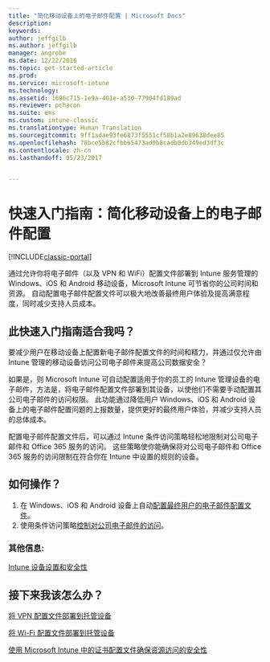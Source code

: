 ```yaml
---
title: "简化移动设备上的电子邮件配置 | Microsoft Docs"
description: 
keywords: 
author: jeffgilb
ms.author: jeffgilb
manager: angrobe
ms.date: 12/22/2016
ms.topic: get-started-article
ms.prod: 
ms.service: microsoft-intune
ms.technology: 
ms.assetid: 1696c715-1e9a-401e-a530-77904fd189ad
ms.reviewer: pchacon
ms.suite: ems
ms.custom: intune-classic
ms.translationtype: Human Translation
ms.sourcegitcommit: 9ff1adae93fe6873f5551cf58b1a2e89638dee85
ms.openlocfilehash: 78bce5b82cfbb65473ad0b8cadb0db349ed3df3c
ms.contentlocale: zh-cn
ms.lasthandoff: 05/23/2017


---
```


# <a name="quick-start-guide-simplify-email-configuration-on-mobile-devices"></a>快速入门指南：简化移动设备上的电子邮件配置

[!INCLUDE[classic-portal](../includes/classic-portal.md)]

通过允许你将电子邮件（以及 VPN 和 WiFi）配置文件部署到 Intune 服务管理的 Windows、iOS 和 Android 移动设备，Microsoft Intune 可节省你的公司时间和资源。 自动配置电子邮件配置文件可以极大地改善最终用户体验及提高满意程度，同时减少支持人员成本。

## <a name="is-this-quick-start-guide-right-for-me"></a>此快速入门指南适合我吗？
要减少用户在移动设备上配置新电子邮件配置文件的时间和精力，并通过仅允许由 Intune 管理的移动设备访问公司电子邮件来提高公司数据安全？

如果是，则 Microsoft Intune 可自动配置适用于你的员工的 Intune 管理设备的电子邮件，方法是，将电子邮件配置文件部署到其设备，以使他们不需要手动配置其公司电子邮件的访问权限。 此功能通过降低用户 Windows、iOS 和 Android 设备上的电子邮件配置问题的上报数量，提供更好的最终用户体验，并减少支持人员的总体成本。

配置电子邮件配置文件后，可以通过 Intune 条件访问策略轻松地限制对公司电子邮件和 Office 365 服务的访问。 这些策略使你能确保将对公司电子邮件和 Office 365 服务的访问限制在符合你在 Intune 中设置的规则的设备。

## <a name="how-do-i-do-it"></a>如何操作？
1.    在 Windows、iOS 和 Android 设备上自动[配置最终用户的电子邮件配置文件](/intune-classic/deploy-use/configure-access-to-corporate-email-using-email-profiles-with-microsoft-intune)。
2.    使用条件访问策略[控制对公司电子邮件的访问](/intune-classic/deploy-use/restrict-access-to-email-and-o365-services-with-microsoft-intune)。


### <a name="additional-information"></a>其他信息:
[Intune 设备设置和安全性](/intune-classic/deploy-use/manage-settings-and-features-on-your-devices-with-microsoft-intune-policies)

## <a name="what-should-i-do-next"></a>接下来我该怎么办？
[将 VPN 配置文件部署到托管设备](/intune-classic/deploy-use/vpn-connections-in-microsoft-intune)

[将 Wi-Fi 配置文件部署到托管设备](/intune-classic/deploy-use/wi-fi-connections-in-microsoft-intune)

[使用 Microsoft Intune 中的证书配置文件确保资源访问的安全性](/intune-classic/deploy-use/secure-resource-access-with-certificate-profiles)

